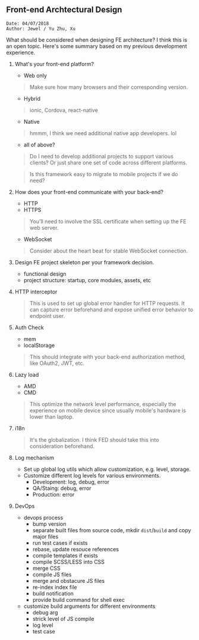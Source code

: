 ## Front-end Archtectural Design ##

    Date: 04/07/2018
    Author: Jewel / Yu Zhu, Xu
    
What should be considered when designing FE architecture? I think this is an open topic. 
Here's some summary based on my previous development experience.

1. What's your front-end platform? 
    - Web only
    > Make sure how many browsers and their corresponding version.
    - Hybrid
    > ionic, Cordova, react-native
    - Native
    > hmmm, I think we need additional native app developers. lol
    - all of above?
    > Do I need to develop additional projects to support various clients? Or just share one set of code across different platforms.
    
    > Is this framework easy to migrate to mobile projects if we do need?
    
2. How does your front-end communicate with your back-end?
    - HTTP
    - HTTPS
    > You'll need to involve the SSL certificate when setting up the FE web server.
    - WebSocket
    > Consider about the heart beat for stable WebSocket connection.
    
3. Design FE project skeleton per your framework decision. 
    - functional design
    - project structure: startup, core modules, assets, etc

4. HTTP interceptor
    > This is used to set up global error handler for HTTP requests. It can capture error beforehand and expose unified error behavior to endpoint user.

5. Auth Check
    - mem
    - localStorage
    > This should integrate with your back-end authorization method, like OAuth2, JWT, etc.

6. Lazy load
    - AMD
    - CMD
    > This optimize the network level performance, especially the experience on mobile device since usually mobile's hardware is lower than laptop.

7. i18n
    > It's the globalization. I think FED should take this into consideration beforehand.

8. Log mechanism
    - Set up global log utils which allow customization, e.g. level, storage.
    - Customize different log levels for various environments.
        - Development: log, debug, error
        - QA/Staing: debug, error
        - Production: error

9. DevOps
    - devops process
        - bump version
        - separate built files from source code, mkdir `dist`/`build` and copy major files
        - run test cases if exists
        - rebase, update resouce references
        - compile templates if exists
        - compile SCSS/LESS into CSS
        - merge CSS
        - compile JS files
        - merge and obstacure JS files
        - re-index index file
        - build notification
        - provide build command for shell exec
    - customize build arguments for different environments
        - debug arg
        - strick level of JS compile
        - log level
        - test case
